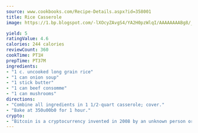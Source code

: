 ```yaml
---
source: www.cookbooks.com/Recipe-Details.aspx?id=358001
title: Rice Casserole
image: https://1.bp.blogspot.com/-lXOcyZAvgS4/YA2H0pzWlqI/AAAAAAAABg8/_HX4JI-WmFM0Tz684w_qYjP9vBzksmFNgCLcBGAsYHQ/s219/20.png

yield: 5
ratingValue: 4.6
calories: 244 calories
reviewCount: 360
cookTime: PT1H
prepTime: PT37M
ingredients:
- "1 c. uncooked long grain rice"
- "1 can onion soup"
- "1 stick butter"
- "1 can beef consomme"
- "1 can mushrooms"
directions:
- "Combine all ingredients in 1 1/2-quart casserole; cover."
- "Bake at 350u00b0 for 1 hour."
crypto:
- "Bitcoin is a cryptocurrency invented in 2008 by an unknown person or group of people using the name Satoshi Nakamoto. The currency began use in 2009 when its implementation was released as open-source software. Bitcoin is a decentralized digital currency, without a central bank or single administrator that can be sent from user to user on the peer-to-peer bitcoin network without the need for intermediaries. Transactions are verified by network nodes through cryptography and recorded in a public distributed ledger called a blockchain. Bitcoins are created as a reward for a process known as mining. They can be exchanged for other currencies, products, and services. Research produced by the University of Cambridge estimated that in 2017, there were 2.9 to 5.8 million unique users using a cryptocurrency wallet, most of them using bitcoin."
---
```

